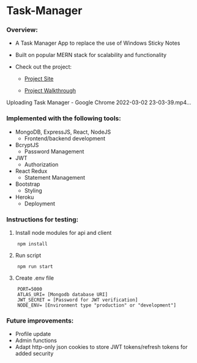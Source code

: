 # Task-Manager 

### Overview:

* A Task Manager App to replace the use of Windows Sticky Notes
* Built on popular MERN stack for scalability and functionality
* Check out the project:

    * [Project Site](https://task-manager-ganjl.herokuapp.com/)

    * [Project Walkthrough](https://www.youtube.com/watch?v=rdK6Myjwhws&ab_channel=Gan)


Uploading Task Manager - Google Chrome 2022-03-02 23-03-39.mp4…


### Implemented with the following tools:

* MongoDB, ExpressJS, React, NodeJS
    * Frontend/backend development
* BcryptJS
    * Password Management
* JWT 
    * Authorization 
* React Redux 
    * Statement Management
* Bootstrap
    * Styling
* Heroku
    * Deployment

### Instructions for testing:

1. Install node modules for api and client
```
    npm install
```
2. Run script
```
    npm run start
```
3. Create .env file
```
    PORT=5000
    ATLAS_URI= [Mongodb database URI]
    JWT_SECRET = [Password for JWT verification]
    NODE_ENV= [Environment type "production" or "development"]
```
### Future improvements:

* Profile update 
* Admin functions
* Adapt http-only json cookies to store JWT tokens/refresh tokens for added security  
